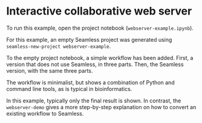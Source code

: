 # Interactive collaborative web server

To run this example, open the project notebook (`webserver-example.ipynb`).

For this example, an empty Seamless project was generated using `seamless-new-project webserver-example`. 

To the empty project notebook, a simple workflow has been added. First, a version that does not use Seamless, in three parts. Then, the Seamless version, with the same three parts.

The workflow is minimalist, but shows a combination of Python and command line tools, as is typical in bioinformatics.

In this example, typically only the final result is shown. In contrast, the `webserver-demo` gives a more step-by-step explanation on how to convert an existing workflow to Seamless.
